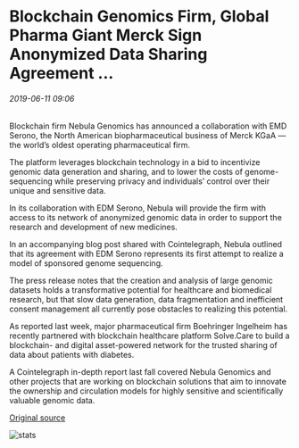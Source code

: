 # Blockchain Genomics Firm, Global Pharma Giant Merck Sign Anonymized Data Sharing Agreement ...

###### 2019-06-11 09:06

Blockchain firm Nebula Genomics has announced a collaboration with EMD Serono, the North American biopharmaceutical business of Merck KGaA — the world’s oldest operating pharmaceutical firm.

The platform leverages blockchain technology in a bid to incentivize genomic data generation and sharing, and to lower the costs of genome-sequencing while preserving privacy and individuals’ control over their unique and sensitive data.

In its collaboration with EDM Serono, Nebula will provide the firm with access to its network of anonymized genomic data in order to support the research and development of new medicines.

In an accompanying blog post shared with Cointelegraph, Nebula outlined that its agreement with EDM Serono represents its first attempt to realize a model of sponsored genome sequencing.

The press release notes that the creation and analysis of large genomic datasets holds a transformative potential for healthcare and biomedical research, but that slow data generation, data fragmentation and inefficient consent management all currently pose obstacles to realizing this potential.

As reported last week, major pharmaceutical firm Boehringer Ingelheim has recently partnered with blockchain healthcare platform Solve.Care to build a blockchain- and digital asset-powered network for the trusted sharing of data about patients with diabetes.

A Cointelegraph in-depth report last fall covered Nebula Genomics and other projects that are working on blockchain solutions that aim to innovate the ownership and circulation models for highly sensitive and scientifically valuable genomic data.

[Original source](https://cointelegraph.com/news/blockchain-genomics-firm-global-pharma-giant-merck-sign-anonymized-data-sharing-agreement)

![stats](https://c.statcounter.com/11760860/0/a89fa40b/1/ "stats")